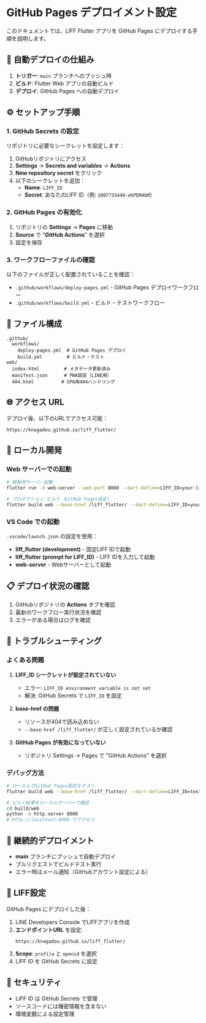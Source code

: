 # GitHub Pages デプロイメント設定

このドキュメントでは、LIFF Flutter アプリを GitHub Pages にデプロイする手順を説明します。

## 🚀 自動デプロイの仕組み

1. **トリガー**: `main` ブランチへのプッシュ時
2. **ビルド**: Flutter Web アプリの自動ビルド
3. **デプロイ**: GitHub Pages への自動デプロイ

## ⚙️ セットアップ手順

### 1. GitHub Secrets の設定

リポジトリに必要なシークレットを設定します：

1. GitHubリポジトリにアクセス
2. **Settings** → **Secrets and variables** → **Actions**
3. **New repository secret** をクリック
4. 以下のシークレットを追加：
   - **Name**: `LIFF_ID`
   - **Secret**: あなたのLIFF ID（例: `2007733449-eKPDM4bM`）

### 2. GitHub Pages の有効化

1. リポジトリの **Settings** → **Pages** に移動
2. **Source** で "**GitHub Actions**" を選択
3. 設定を保存

### 3. ワークフローファイルの確認

以下のファイルが正しく配置されていることを確認：

- `.github/workflows/deploy-pages.yml` - GitHub Pages デプロイワークフロー
- `.github/workflows/build.yml` - ビルド・テストワークフロー

## 📁 ファイル構成

```
.github/
  workflows/
    deploy-pages.yml  # GitHub Pages デプロイ
    build.yml         # ビルド・テスト
web/
  index.html         # メタデータ更新済み
  manifest.json      # PWA設定（LINE用）
  404.html          # SPA用404ハンドリング
```

## 🌐 アクセス URL

デプロイ後、以下のURLでアクセス可能：

```
https://knagadou.github.io/liff_flutter/
```

## 🔧 ローカル開発

### Web サーバーでの起動

```bash
# 開発用サーバー起動
flutter run -d web-server --web-port 8080 --dart-define=LIFF_ID=your-liff-id

# プロダクション ビルド（GitHub Pages設定）
flutter build web --base-href /liff_flutter/ --dart-define=LIFF_ID=your-liff-id
```

### VS Code での起動

`.vscode/launch.json` の設定を使用：

- **liff_flutter (development)** - 固定LIFF IDで起動
- **liff_flutter (prompt for LIFF_ID)** - LIFF IDを入力して起動
- **web-server** - Webサーバーとして起動

## 📋 デプロイ状況の確認

1. GitHubリポジトリの **Actions** タブを確認
2. 最新のワークフロー実行状況を確認
3. エラーがある場合はログを確認

## 🚨 トラブルシューティング

### よくある問題

1. **LIFF_ID シークレットが設定されていない**
   - エラー: `LIFF_ID environment variable is not set`
   - 解決: GitHub Secrets で `LIFF_ID` を設定

2. **base-href の問題**
   - リソースが404で読み込めない
   - `--base-href /liff_flutter/` が正しく設定されているか確認

3. **GitHub Pages が有効になっていない**
   - リポジトリ Settings → Pages で "GitHub Actions" を選択

### デバッグ方法

```bash
# ローカルでGitHub Pages設定をテスト
flutter build web --base-href /liff_flutter/ --dart-define=LIFF_ID=test-id

# ビルド結果をローカルサーバーで確認
cd build/web
python -m http.server 8000
# http://localhost:8000 でアクセス
```

## 🔄 継続的デプロイメント

- **main** ブランチにプッシュで自動デプロイ
- プルリクエストでビルドテスト実行
- エラー時はメール通知（GitHubアカウント設定による）

## 📱 LIFF設定

GitHub Pages にデプロイした後：

1. LINE Developers Console でLIFFアプリを作成
2. **エンドポイントURL** を設定:
   ```
   https://knagadou.github.io/liff_flutter/
   ```
3. **Scope**: `profile` と `openid` を選択
4. LIFF ID を GitHub Secrets に設定

## 🔐 セキュリティ

- LIFF ID は GitHub Secrets で管理
- ソースコードには機密情報を含まない
- 環境変数による設定管理
